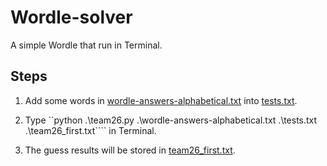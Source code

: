 # Wordle-solver

A simple Wordle that run in Terminal.

## Steps

1. Add some words in [wordle-answers-alphabetical.txt](https://github.com/chsiang426/wordle-solver/blob/main/wordle-answers-alphabetical.txt) into [tests.txt](https://github.com/chsiang426/wordle-solver/blob/main/tests.txt).

2. Type ``python .\team26.py .\wordle-answers-alphabetical.txt .\tests.txt .\team26_first.txt```` in Terminal.

3. The guess results will be stored in [team26_first.txt](https://github.com/chsiang426/wordle-solver/blob/main/team26_first.txt).
